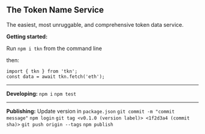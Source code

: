 ## The Token Name Service

The easiest, most unruggable, and comprehensive token data service.

**Getting started:**

Run `npm i tkn` from the command line

then:
```
import { tkn } from 'tkn';
const data = await tkn.fetch('eth');
```

---
**Developing:**
`npm i`
`npm test`

---
**Publishing:**
Update version in `package.json`
`git commit -m "commit message"`
`npm login`
`git tag <v0.1.0 (version label)> <1f2d3a4 (commit sha)>`
`git push origin --tags`
`npm publish`   

